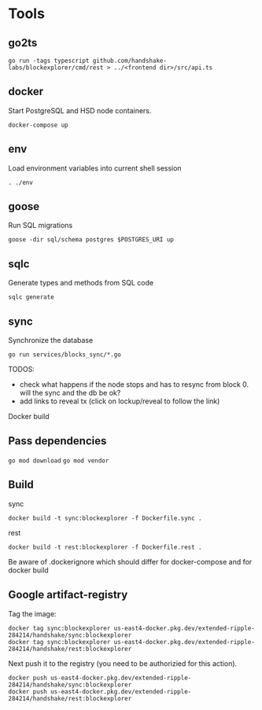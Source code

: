 # Tools

## go2ts

`go run -tags typescript github.com/handshake-labs/blockexplorer/cmd/rest > ../<frontend dir>/src/api.ts`

## docker

Start PostgreSQL and HSD node containers.

```
docker-compose up
```

## env

Load environment variables into current shell session

```
. ./env
```

## goose

Run SQL migrations

```
goose -dir sql/schema postgres $POSTGRES_URI up
```

## sqlc

Generate types and methods from SQL code

```
sqlc generate
```

## sync

Synchronize the database
```
go run services/blocks_sync/*.go
```

TODOS:
- check what happens if the node stops and has to resync from block 0. will the sync and the db be ok?
- add links to reveal tx (click on lockup/reveal to follow the link)

Docker build

## Pass dependencies

`go mod download`
`go mod vendor`

## Build

sync
```
docker build -t sync:blockexplorer -f Dockerfile.sync .
```

rest
```
docker build -t rest:blockexplorer -f Dockerfile.rest .
```

Be aware of .dockerignore which should differ for docker-compose and for docker build


## Google artifact-registry

Tag the image:
```
docker tag sync:blockexplorer us-east4-docker.pkg.dev/extended-ripple-284214/handshake/sync:blockexplorer
docker tag sync:blockexplorer us-east4-docker.pkg.dev/extended-ripple-284214/handshake/rest:blockexplorer
```

Next push it to the registry (you need to be authorizied for this action).

```
docker push us-east4-docker.pkg.dev/extended-ripple-284214/handshake/sync:blockexplorer
docker push us-east4-docker.pkg.dev/extended-ripple-284214/handshake/rest:blockexplorer
```


